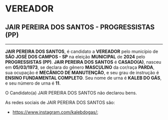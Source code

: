 # VEREADOR
## JAIR PEREIRA DOS SANTOS - PROGRESSISTAS (PP)
---
**JAIR PEREIRA DOS SANTOS**, é candidato a **VEREADOR** pelo município de **SÃO JOSÉ DOS CAMPOS - SP** na eleição **MUNICIPAL** de **2024** pelo **PROGRESSISTAS (PP)**.
**JAIR PEREIRA DOS SANTOS** é **CASADO(A)**, nasceu em **05/03/1973**, se declara do gênero **MASCULINO** da cor/raça **PARDA**, sua ocupação é **MECÂNICO DE MANUTENÇÃO**, e seu grau de instrução é **ENSINO FUNDAMENTAL COMPLETO**.
Seu nome de urna é **KALEB DO GÁS**, e seu número de urna é **11**.

O Candidato(a) JAIR PEREIRA DOS SANTOS não declarou bens.


As redes sociais de JAIR PEREIRA DOS SANTOS são:
- https://www.instagram.com/kalebdogas/;
